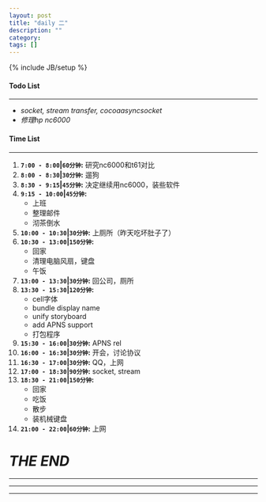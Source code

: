 ```yaml
---
layout: post
title: "daily 二"
description: ""
category: 
tags: []
---
```

{% include JB/setup %}
#### Todo List
***
* *socket, stream transfer, cocoaasyncsocket*
* *修理hp nc6000*

#### Time List
***
1. **`7:00 - 8:00`|`60分钟`:** 研究nc6000和t61对比
2. **`8:00 - 8:30`|`30分钟`:** 遛狗
3. **`8:30 - 9:15`|`45分钟`:** 决定继续用nc6000，装些软件
4. **`9:15 - 10:00`|`45分钟`:**
	* 上班
	* 整理邮件
	* 沏茶倒水
5. **`10:00 - 10:30`|`30分钟`:** 上厕所（昨天吃坏肚子了）
6. **`10:30 - 13:00`|`150分钟`:**
	* 回家
	* 清理电脑风扇，键盘
	* 午饭
7. **`13:00 - 13:30`|`30分钟`:** 回公司，厕所
8. **`13:30 - 15:30`|`120分钟`:** 
	* cell字体
	* bundle display name
	* unify storyboard
	* add APNS support
	* 打包程序
9. **`15:30 - 16:00`|`30分钟`:** APNS rel
10. **`16:00 - 16:30`|`30分钟`:** 开会，讨论协议
10. **`16:30 - 17:00`|`30分钟`:** QQ，上网
11. **`17:00 - 18:30`|`90分钟`:** socket, stream
12. **`18:30 - 21:00`|`150分钟`:**
	* 回家
	* 吃饭
	* 散步
	* 装机械键盘
13. **`21:00 - 22:00`|`60分钟`:** 上网

# *THE END*
***
***
***